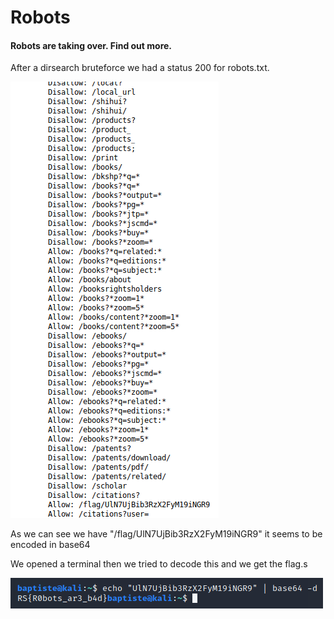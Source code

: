 # Robots

#### Robots are taking over. Find out more.


After a dirsearch bruteforce we had a status 200 for robots.txt.

![logo](write_up_robots.png)


As we can see we have "/flag/UlN7UjBib3RzX2FyM19iNGR9" it seems to be encoded in base64 

We opened a terminal then we tried to decode this and we get the flag.s


![logo](flag_robots.png)
